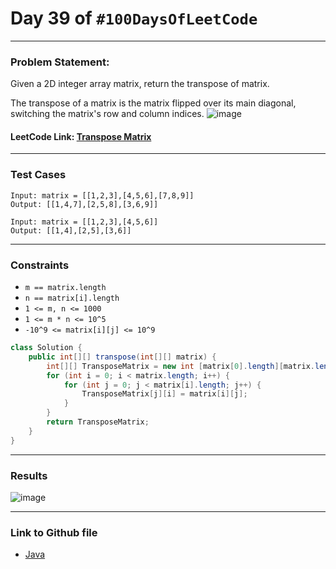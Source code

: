 # Day 39 of `#100DaysOfLeetCode`

___
### Problem Statement:  
Given a 2D integer array matrix, return the transpose of matrix.

The transpose of a matrix is the matrix flipped over its main diagonal, switching the matrix's row and column indices.
![image](https://user-images.githubusercontent.com/31382363/207941823-77215243-6ff6-4d5a-84a6-9b03d1c45c90.png)


#### LeetCode Link: [Transpose Matrix](https://leetcode.com/problems/transpose-matrix/description/)
___


### Test Cases
```
Input: matrix = [[1,2,3],[4,5,6],[7,8,9]]
Output: [[1,4,7],[2,5,8],[3,6,9]]
```
```
Input: matrix = [[1,2,3],[4,5,6]]
Output: [[1,4],[2,5],[3,6]]
```
___

### Constraints 
* `m == matrix.length`
* `n == matrix[i].length`
* `1 <= m, n <= 1000`
* `1 <= m * n <= 10^5`
* `-10^9 <= matrix[i][j] <= 10^9`

```java
class Solution {
    public int[][] transpose(int[][] matrix) {
        int[][] TransposeMatrix = new int [matrix[0].length][matrix.length];
        for (int i = 0; i < matrix.length; i++) {
            for (int j = 0; j < matrix[i].length; j++) {
                TransposeMatrix[j][i] = matrix[i][j];
            }            
        }
        return TransposeMatrix;
    }
}
```
___
### Results
![image](https://user-images.githubusercontent.com/31382363/207941682-52eaefc4-0cf3-4389-8c75-863f97f18f1f.png)

___

### Link to Github file  
* [Java](https://github.com/studentdevelops/100DaysOfLeetCode/blob/2cf95241ddf019540ba3e2d0d6ba150041d3ad2d/Day40_Transpose_Matrix/code.java)
